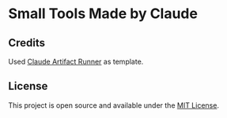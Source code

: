 # Small Tools Made by Claude

## Credits

Used [Claude Artifact Runner](https://github.com/claudio-silva/claude-artifact-runner) as template.

## License

This project is open source and available under the [MIT License](LICENSE).

